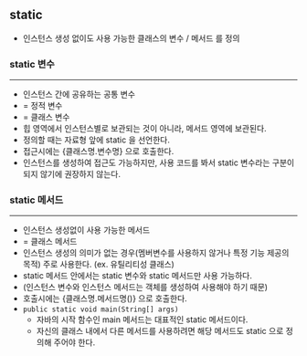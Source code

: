 ## static
- 인스턴스 생성 없이도 사용 가능한 클래스의 변수 / 메서드 를 정의



### static 변수

---

- 인스턴스 간에 공유하는 공통 변수
- = 정적 변수
- = 클래스 변수
- 힙 영역에서 인스턴스별로 보관되는 것이 아니라, 메서드 영역에 보관된다.
- 정의할 때는 자료형 앞에 static 을 선언한다.
- 접근시에는 {클래스명.변수명} 으로 호출한다.
- 인스턴스를 생성하여 접근도 가능하지만, 사용 코드를 봐서 static 변수라는 구분이 되지 않기에 권장하지 않는다. 

### static 메서드

---

- 인스턴스 생성없이 사용 가능한 메서드
- = 클래스 메서드
- 인스턴스 생성의 의미가 없는 경우(멤버변수를 사용하지 않거나 특정 기능 제공의 목적) 주로 사용한다. (ex. 유틸리티성 클래스)
- static 메서드 안에서는 static 변수와 static 메서드만 사용 가능하다.
- (인스턴스 변수와 인스턴스 메서드는 객체를 생성하여 사용해야 하기 때문)
- 호출시에는 {클래스명.메서드명()} 으로 호출한다.
- `public static void main(String[] args)`
  - 자바의 시작 함수인 main 메서드는 대표적인 static 메서드이다.
  - 자신의 클래스 내에서 다른 메서드를 사용하려면 해당 메서드도 static 으로 정의해 주어야 한다.